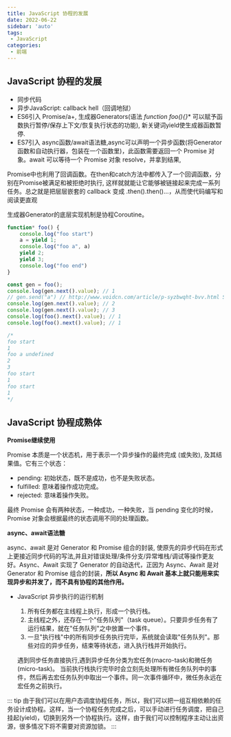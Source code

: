 ```yaml
---
title: JavaScript 协程的发展
date: 2022-06-22
sidebar: 'auto'
tags:
 - JavaScript
categories:
 - 前端
---
```


## JavaScript 协程的发展

- 同步代码
- 异步JavaScript: callback hell（回调地狱）
- ES6引入 Promise/a+, 生成器Generators(语法 *function foo(){}**  可以赋予函数执行暂停/保存上下文/恢复执行状态的功能), 新关键词yield使生成器函数暂停.
- ES7引入 async函数/await语法糖,async可以声明一个异步函数(将Generator函数和自动执行器，包装在一个函数里)，此函数需要返回一个 Promise 对象。await 可以等待一个 Promise 对象 resolve，并拿到结果,

Promise中也利用了回调函数。在then和catch方法中都传入了一个回调函数，分别在Promise被满足和被拒绝时执行, 这样就就能让它能够被链接起来完成一系列任务。总之就是把层层嵌套的 callback 变成 .then().then()...，从而使代码编写和阅读更直观

生成器Generator的底层实现机制是协程Coroutine。

```javascript
function* foo() {
    console.log("foo start")
    a = yield 1;
    console.log("foo a", a)
    yield 2;
    yield 3;
    console.log("foo end")
}

const gen = foo();
console.log(gen.next().value); // 1
// gen.send("a") // http://www.voidcn.com/article/p-syzbwqht-bvv.html SpiderMonkey引擎支持 send 语法
console.log(gen.next().value); // 2
console.log(gen.next().value); // 3
console.log(foo().next().value); // 1
console.log(foo().next().value); // 1

/*
foo start
1
foo a undefined
2
3
foo start
1
foo start
1
*/

```

## JavaScript 协程成熟体

**Promise继续使用**

Promise 本质是一个状态机，用于表示一个异步操作的最终完成 (或失败), 及其结果值。它有三个状态：

- pending: 初始状态，既不是成功，也不是失败状态。
- fulfilled: 意味着操作成功完成。
- rejected: 意味着操作失败。

最终 Promise 会有两种状态，一种成功，一种失败，当 pending 变化的时候，Promise 对象会根据最终的状态调用不同的处理函数。

**async、await语法糖**

async、await 是对 Generator 和 Promise 组合的封装, 使原先的异步代码在形式上更接近同步代码的写法,并且对错误处理/条件分支/异常堆栈/调试等操作更友好。Async、Await 实现了 Generator 的自动迭代，正因为 Async、Await 是对 Generator 和 Promise 组合的封装，**所以 Async 和 Await 基本上就只能用来实现异步和并发了，而不具有协程的其他作用。**

- JavaScript 异步执行的运行机制

  1. 所有任务都在主线程上执行，形成一个执行栈。
  2. 主线程之外，还存在一个"任务队列"（task queue）。只要异步任务有了运行结果，就在"任务队列"之中放置一个事件。
  3. 一旦"执行栈"中的所有同步任务执行完毕，系统就会读取"任务队列"。那些对应的异步任务，结束等待状态，进入执行栈并开始执行。

  遇到同步任务直接执行,遇到异步任务分类为宏任务(macro-task)和微任务(micro-task)。
  当前执行栈执行完毕时会立刻先处理所有微任务队列中的事件，然后再去宏任务队列中取出一个事件。同一次事件循环中，微任务永远在宏任务之前执行。

::: tip
由于我们可以在用户态调度协程任务，所以，我们可以把一组互相依赖的任务设计成协程。这样，当一个协程任务完成之后，可以手动进行任务调度，把自己挂起(yield)，切换到另外一个协程执行。这样，由于我们可以控制程序主动让出资源，很多情况下将不需要对资源加锁。
:::

### 